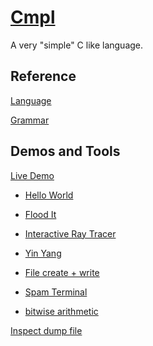 # [Cmpl](https://github.com/karetkaz/Cmpl)

A very "simple" C like language.

## Reference

[Language](extras/Cmpl.md)

[Grammar](https://github.com/karetkaz/Cmpl/blob/master/extras/Cmpl.g4)

## Demos and Tools

[Live Demo](/Cmpl/extras/demo/editor.html)

* [Hello World](/Cmpl/extras/demo/editor.html#libFile&path=HelloWold.ci&content=File.out.write("hello%20world");)

* [Flood It](/Cmpl/extras/demo/editor.html#libGfx&path=FloodIt.ci&project=/Cmpl/cmplGfx/test/demo/FloodIt.ci)

* [Interactive Ray Tracer](/Cmpl/extras/demo/editor.html#libGfx&path=RayTracerI.ci&project=/Cmpl/cmplGfx/test/demo/RayTracerI.ci)

* [Yin Yang](/Cmpl/extras/demo/editor.html#libGfx&path=YinYang.ci&project=/Cmpl/cmplGfx/test/demo.procedural/YinYang.ci)

* [File create + write](/Cmpl/extras/demo/editor.html#libFile&path=file.ci&content=Ly8gdGVzdCB3cml0aW5nIGludG8gYSBmaWxlCi8vIGFmdGVyIGV4ZWN1dGlvbiwgcmVmcmVzaCB0aGUgbGlzdCBvZiBmaWxlcyB0byBzZWUgdGhlIG91dHB1dAoKRmlsZSBmaWxlID0gRmlsZS5jcmVhdGUoImEudHh0Iik7CmZpbGUud3JpdGUoIlRoZSBxdWljayBicm93biBmb3gganVtcHMgb3ZlciB0aGUgbGF6eSBkb2cuXG4iKTsKZmlsZS5jbG9zZSgpOwo)

* [Spam Terminal](/Cmpl/extras/demo/editor.html#path=SpamTerminal.ci&content=Zm9yIChpbnQgaSA9IDA7IGkgPCAxMDAwMDsgaSArPSAxKSB7Cglmb3IgKGludCBqID0gMDsgaiA8IDEwMDAwOyBqICs9IDEpIHt9CglkZWJ1ZygibWVzc2FnZSIsIGkpOwp9Cg)

* [bitwise arithmetic](/Cmpl/extras/demo/editor.html#path=BitwiseArithmetic.ci&project=/Cmpl/cmplStd/test/demo/BitwiseArithmetic.ci)

[Inspect dump file](/Cmpl/extras/demo/inspector.html#/Cmpl/extras/dump/test.prof.json)

